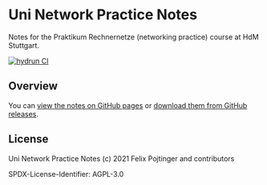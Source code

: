 # Uni Network Practice Notes

Notes for the Praktikum Rechnernetze (networking practice) course at HdM Stuttgart.

[![hydrun CI](https://github.com/pojntfx/uni-netpractice-notes/actions/workflows/hydrun.yaml/badge.svg)](https://github.com/pojntfx/uni-netpractice-notes/actions/workflows/hydrun.yaml)

## Overview

You can [view the notes on GitHub pages](https://pojntfx.github.io/uni-netpractice-notes/) or [download them from GitHub releases](https://github.com/pojntfx/uni-netpractice-notes/releases/latest).

## License

Uni Network Practice Notes (c) 2021 Felix Pojtinger and contributors

SPDX-License-Identifier: AGPL-3.0
